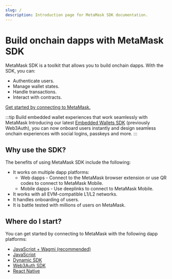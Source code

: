 ```yaml
---
slug: /
description: Introduction page for MetaMask SDK documentation.
---
```


# Build onchain dapps with MetaMask SDK

MetaMask SDK is a toolkit that allows you to build onchain dapps.
With the SDK, you can:

- Authenticate users.
- Manage wallet states.
- Handle transactions.
- Interact with contracts.

[Get started by connecting to MetaMask.](connect/javascript-wagmi.md)

:::tip Build embedded wallet experiences that work seamlessly with MetaMask
Introducing our latest [Embedded Wallets SDK](https://web3auth.io/docs) (previously Web3Auth), you can now onboard users
instantly and design seamless onchain experiences with social logins, passkeys and more.
:::

## Why use the SDK?

The benefits of using MetaMask SDK include the following:

- It works on multiple dapp platforms:
  - Web dapps - Connect to the MetaMask browser extension or use QR codes to connect to MetaMask Mobile.
  - Mobile dapps - Use deeplinks to connect to MetaMask Mobile.
- It works with all EVM-compatible L1/L2 networks.
- It handles onboarding of users.
- It is battle tested with millions of users on MetaMask.

## Where do I start?

You can get started by connecting to MetaMask with the following dapp platforms:

- [JavaScript + Wagmi (recommended)](connect/javascript-wagmi.md)
- [JavaScript](connect/javascript.md)
- [Dynamic SDK](connect/javascript-dynamic.md)
- [Web3Auth SDK](connect/javascript-web3auth.md)
- [React Native](connect/react-native.md)
